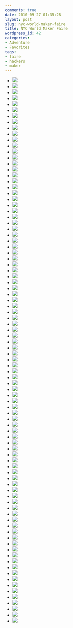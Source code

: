```yaml
---
comments: true
date: 2010-09-27 01:35:28
layout: post
slug: nyc-world-maker-faire
title: NYC World Maker Faire
wordpress_id: 42
categories:
- Adventure
- Favorites
tags:
- faire
- hackers
- maker
---
```


* ![](http://www.hackniac.com/blog/wp-content/uploads/2010/09/IMG_0542.jpg)
* ![](http://www.hackniac.com/blog/wp-content/uploads/2010/09/IMG_0543.jpg)
* ![](http://www.hackniac.com/blog/wp-content/uploads/2010/09/IMG_0544.jpg)
* ![](http://www.hackniac.com/blog/wp-content/uploads/2010/09/IMG_0545.jpg)
* ![](http://www.hackniac.com/blog/wp-content/uploads/2010/09/IMG_0546.jpg)
* ![](http://www.hackniac.com/blog/wp-content/uploads/2010/09/IMG_0547.jpg)
* ![](http://www.hackniac.com/blog/wp-content/uploads/2010/09/IMG_0548.jpg)
* ![](http://www.hackniac.com/blog/wp-content/uploads/2010/09/IMG_0549.jpg)
* ![](http://www.hackniac.com/blog/wp-content/uploads/2010/09/IMG_0550.jpg)
* ![](http://www.hackniac.com/blog/wp-content/uploads/2010/09/IMG_0551.jpg)
* ![](http://www.hackniac.com/blog/wp-content/uploads/2010/09/IMG_0552.jpg)
* ![](http://www.hackniac.com/blog/wp-content/uploads/2010/09/IMG_0553.jpg)
* ![](http://www.hackniac.com/blog/wp-content/uploads/2010/09/IMG_0554.jpg)
* ![](http://www.hackniac.com/blog/wp-content/uploads/2010/09/IMG_0555.jpg)
* ![](http://www.hackniac.com/blog/wp-content/uploads/2010/09/IMG_0556.jpg)
* ![](http://www.hackniac.com/blog/wp-content/uploads/2010/09/IMG_0557.jpg)
* ![](http://www.hackniac.com/blog/wp-content/uploads/2010/09/IMG_0558.jpg)
* ![](http://www.hackniac.com/blog/wp-content/uploads/2010/09/IMG_0559.jpg)
* ![](http://www.hackniac.com/blog/wp-content/uploads/2010/09/IMG_0560.jpg)
* ![](http://www.hackniac.com/blog/wp-content/uploads/2010/09/IMG_0561.jpg)
* ![](http://www.hackniac.com/blog/wp-content/uploads/2010/09/IMG_0562.jpg)
* ![](http://www.hackniac.com/blog/wp-content/uploads/2010/09/IMG_0563.jpg)
* ![](http://www.hackniac.com/blog/wp-content/uploads/2010/09/IMG_0564.jpg)
* ![](http://www.hackniac.com/blog/wp-content/uploads/2010/09/IMG_0565.jpg)
* ![](http://www.hackniac.com/blog/wp-content/uploads/2010/09/IMG_0566.jpg)
* ![](http://www.hackniac.com/blog/wp-content/uploads/2010/09/IMG_0567.jpg)
* ![](http://www.hackniac.com/blog/wp-content/uploads/2010/09/IMG_0568.jpg)
* ![](http://www.hackniac.com/blog/wp-content/uploads/2010/09/IMG_0569.jpg)
* ![](http://www.hackniac.com/blog/wp-content/uploads/2010/09/IMG_0570.jpg)
* ![](http://www.hackniac.com/blog/wp-content/uploads/2010/09/IMG_0571.jpg)
* ![](http://www.hackniac.com/blog/wp-content/uploads/2010/09/IMG_0572.jpg)
* ![](http://www.hackniac.com/blog/wp-content/uploads/2010/09/IMG_0573.jpg)
* ![](http://www.hackniac.com/blog/wp-content/uploads/2010/09/IMG_0574.jpg)
* ![](http://www.hackniac.com/blog/wp-content/uploads/2010/09/IMG_0575.jpg)
* ![](http://www.hackniac.com/blog/wp-content/uploads/2010/09/IMG_0576.jpg)
* ![](http://www.hackniac.com/blog/wp-content/uploads/2010/09/IMG_0577.jpg)
* ![](http://www.hackniac.com/blog/wp-content/uploads/2010/09/IMG_0578.jpg)
* ![](http://www.hackniac.com/blog/wp-content/uploads/2010/09/IMG_0579.jpg)
* ![](http://www.hackniac.com/blog/wp-content/uploads/2010/09/IMG_0580.jpg)
* ![](http://www.hackniac.com/blog/wp-content/uploads/2010/09/IMG_0581.jpg)
* ![](http://www.hackniac.com/blog/wp-content/uploads/2010/09/IMG_0582.jpg)
* ![](http://www.hackniac.com/blog/wp-content/uploads/2010/09/IMG_0583.jpg)
* ![](http://www.hackniac.com/blog/wp-content/uploads/2010/09/IMG_0584.jpg)
* ![](http://www.hackniac.com/blog/wp-content/uploads/2010/09/IMG_0585.jpg)
* ![](http://www.hackniac.com/blog/wp-content/uploads/2010/09/IMG_0586.jpg)
* ![](http://www.hackniac.com/blog/wp-content/uploads/2010/09/IMG_0587.jpg)
* ![](http://www.hackniac.com/blog/wp-content/uploads/2010/09/IMG_0588.jpg)
* ![](http://www.hackniac.com/blog/wp-content/uploads/2010/09/IMG_0589.jpg)
* ![](http://www.hackniac.com/blog/wp-content/uploads/2010/09/IMG_0590.jpg)
* ![](http://www.hackniac.com/blog/wp-content/uploads/2010/09/IMG_0591.jpg)
* ![](http://www.hackniac.com/blog/wp-content/uploads/2010/09/IMG_0592.jpg)
* ![](http://www.hackniac.com/blog/wp-content/uploads/2010/09/IMG_0593.jpg)
* ![](http://www.hackniac.com/blog/wp-content/uploads/2010/09/IMG_0594.jpg)
* ![](http://www.hackniac.com/blog/wp-content/uploads/2010/09/IMG_0595.jpg)
* ![](http://www.hackniac.com/blog/wp-content/uploads/2010/09/IMG_0596.jpg)
* ![](http://www.hackniac.com/blog/wp-content/uploads/2010/09/IMG_0597.jpg)
* ![](http://www.hackniac.com/blog/wp-content/uploads/2010/09/IMG_0598.jpg)
* ![](http://www.hackniac.com/blog/wp-content/uploads/2010/09/IMG_0599.jpg)
* ![](http://www.hackniac.com/blog/wp-content/uploads/2010/09/IMG_0600.jpg)
* ![](http://www.hackniac.com/blog/wp-content/uploads/2010/09/IMG_0601.jpg)
* ![](http://www.hackniac.com/blog/wp-content/uploads/2010/09/IMG_0602.jpg)
* ![](http://www.hackniac.com/blog/wp-content/uploads/2010/09/IMG_0603.jpg)
* ![](http://www.hackniac.com/blog/wp-content/uploads/2010/09/IMG_0604.jpg)
* ![](http://www.hackniac.com/blog/wp-content/uploads/2010/09/IMG_0605.jpg)
* ![](http://www.hackniac.com/blog/wp-content/uploads/2010/09/IMG_0606.jpg)
* ![](http://www.hackniac.com/blog/wp-content/uploads/2010/09/IMG_0607.jpg)
* ![](http://www.hackniac.com/blog/wp-content/uploads/2010/09/IMG_0608.jpg)
* ![](http://www.hackniac.com/blog/wp-content/uploads/2010/09/IMG_0609.jpg)
* ![](http://www.hackniac.com/blog/wp-content/uploads/2010/09/IMG_0610.jpg)
* ![](http://www.hackniac.com/blog/wp-content/uploads/2010/09/IMG_0611.jpg)
* ![](http://www.hackniac.com/blog/wp-content/uploads/2010/09/IMG_0612.jpg)
* ![](http://www.hackniac.com/blog/wp-content/uploads/2010/09/IMG_0613.jpg)
* ![](http://www.hackniac.com/blog/wp-content/uploads/2010/09/IMG_0614.jpg)
* ![](http://www.hackniac.com/blog/wp-content/uploads/2010/09/IMG_0615.jpg)
* ![](http://www.hackniac.com/blog/wp-content/uploads/2010/09/IMG_0616.jpg)
* ![](http://www.hackniac.com/blog/wp-content/uploads/2010/09/IMG_0617.jpg)
* ![](http://www.hackniac.com/blog/wp-content/uploads/2010/09/IMG_0618.jpg)
* ![](http://www.hackniac.com/blog/wp-content/uploads/2010/09/IMG_0619.jpg)
* ![](http://www.hackniac.com/blog/wp-content/uploads/2010/09/IMG_0620.jpg)
* ![](http://www.hackniac.com/blog/wp-content/uploads/2010/09/IMG_0621.jpg)
* ![](http://www.hackniac.com/blog/wp-content/uploads/2010/09/IMG_0622.jpg)
* ![](http://www.hackniac.com/blog/wp-content/uploads/2010/09/IMG_0623.jpg)
* ![](http://www.hackniac.com/blog/wp-content/uploads/2010/09/IMG_0624.jpg)
* ![](http://www.hackniac.com/blog/wp-content/uploads/2010/09/IMG_0625.jpg)
* ![](http://www.hackniac.com/blog/wp-content/uploads/2010/09/IMG_0626.jpg)
* ![](http://www.hackniac.com/blog/wp-content/uploads/2010/09/IMG_0627.jpg)
* ![](http://www.hackniac.com/blog/wp-content/uploads/2010/09/IMG_0628.jpg)
* ![](http://www.hackniac.com/blog/wp-content/uploads/2010/09/IMG_0629.jpg)
* ![](http://www.hackniac.com/blog/wp-content/uploads/2010/09/IMG_0630.jpg)
* ![](http://www.hackniac.com/blog/wp-content/uploads/2010/09/IMG_0631.jpg)
* ![](http://www.hackniac.com/blog/wp-content/uploads/2010/09/IMG_0632.jpg)
* ![](http://www.hackniac.com/blog/wp-content/uploads/2010/09/IMG_0633.jpg)
